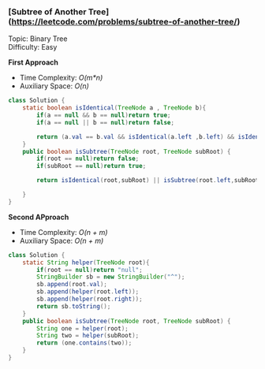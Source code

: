 ### [Subtree of Another Tree] (https://leetcode.com/problems/subtree-of-another-tree/)
Topic: Binary Tree  
Difficulty: Easy

**First Approach**

- Time Complexity: *O(m\*n)*  
- Auxiliary Space: *O(n)*

```java
class Solution {
    static boolean isIdentical(TreeNode a , TreeNode b){
        if(a == null && b == null)return true;
        if(a == null || b == null)return false;

        return (a.val == b.val && isIdentical(a.left ,b.left) && isIdentical(a.right,b.right));
    }
    public boolean isSubtree(TreeNode root, TreeNode subRoot) {
        if(root == null)return false;
        if(subRoot == null)return true;

        return isIdentical(root,subRoot) || isSubtree(root.left,subRoot) || isSubtree(root.right,subRoot);

    }
}
```

**Second APproach**

- Time Complexity: *O(n + m)*  
- Auxiliary Space: *O(n + m)*
 
```java
class Solution {
    static String helper(TreeNode root){
        if(root == null)return "null";
        StringBuilder sb = new StringBuilder("^");
        sb.append(root.val);
        sb.append(helper(root.left));
        sb.append(helper(root.right));
        return sb.toString();
    }
    public boolean isSubtree(TreeNode root, TreeNode subRoot) {
        String one = helper(root);
        String two = helper(subRoot);
        return (one.contains(two));
    }
}
```
